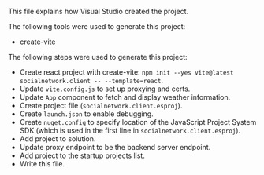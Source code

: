 This file explains how Visual Studio created the project.

The following tools were used to generate this project:
- create-vite

The following steps were used to generate this project:
- Create react project with create-vite: `npm init --yes vite@latest socialnetwork.client -- --template=react`.
- Update `vite.config.js` to set up proxying and certs.
- Update `App` component to fetch and display weather information.
- Create project file (`socialnetwork.client.esproj`).
- Create `launch.json` to enable debugging.
- Create `nuget.config` to specify location of the JavaScript Project System SDK (which is used in the first line in `socialnetwork.client.esproj`).
- Add project to solution.
- Update proxy endpoint to be the backend server endpoint.
- Add project to the startup projects list.
- Write this file.
